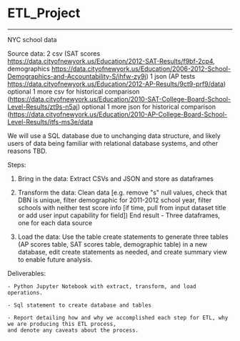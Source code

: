 # ETL_Project

<hr>

NYC school data

Source data: 
2 csv (SAT scores https://data.cityofnewyork.us/Education/2012-SAT-Results/f9bf-2cp4, demographics https://data.cityofnewyork.us/Education/2006-2012-School-Demographics-and-Accountability-S/ihfw-zy9j)
1 json (AP tests https://data.cityofnewyork.us/Education/2012-AP-Results/9ct9-prf9/data)
optional 1 more csv for historical comparison (https://data.cityofnewyork.us/Education/2010-SAT-College-Board-School-Level-Results/zt9s-n5aj)
optional 1 more json for historical comparison (https://data.cityofnewyork.us/Education/2010-AP-College-Board-School-Level-Results/itfs-ms3e/data

We will use a SQL database due to unchanging data structure, and likely users of data being familiar with relational database systems, and other reasons TBD. 

Steps: 

1. Bring in the data: Extract CSVs and JSON and store as dataframes

2. Transform the data: Clean data [e.g. remove "s" null values, check that DBN is unique, filter demographic for 2011-2012 school year, filter schools with neither test score info [if time, pull from input dataset title or add user input capability for field]) 
	End result - Three dataframes, one for each data source

3. Load the data: Use the table create statements to generate three tables (AP scores table, SAT scores table, demographic table) in a new database, edit create statements as 	needed, and create summary view to enable future analysis. 

Deliverables:

	- Python Jupyter Notebook with extract, transform, and load operations.
	
	- Sql statement to create database and tables

	- Report detailing how and why we accomplished each step for ETL, why we are producing this ETL process, 
	and denote any caveats about the process. 


